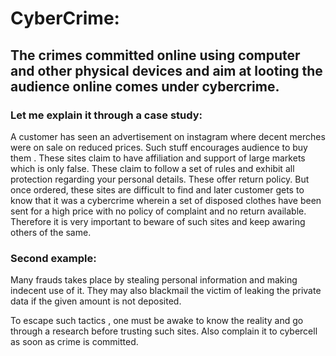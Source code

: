 # CyberCrime:
## The crimes committed online using computer and other physical devices and aim at looting the audience online comes under cybercrime.
### Let  me explain it through a case study: 
 A customer has seen an advertisement on instagram  where decent merches were on sale on reduced prices. Such stuff encourages audience to buy them . These sites claim to have affiliation 
 and support of large markets which is only false. These claim to follow a set of rules and exhibit all protection regarding your personal details.  These offer return policy. But once ordered, these sites are
 difficult to find and later customer gets to know that it was a cybercrime wherein a set of disposed clothes have been sent for a high price with no policy of complaint and no return available. Therefore it is very 
important to beware of such sites and keep awaring others of the same.

### Second example:
Many frauds takes place by stealing personal information and making indecent use of it. They may also blackmail the victim of leaking the private data if the given amount is not deposited.

To escape such tactics , one must be awake to know the reality and  go through a research before trusting such sites. Also complain it to cybercell as soon as crime is committed.
